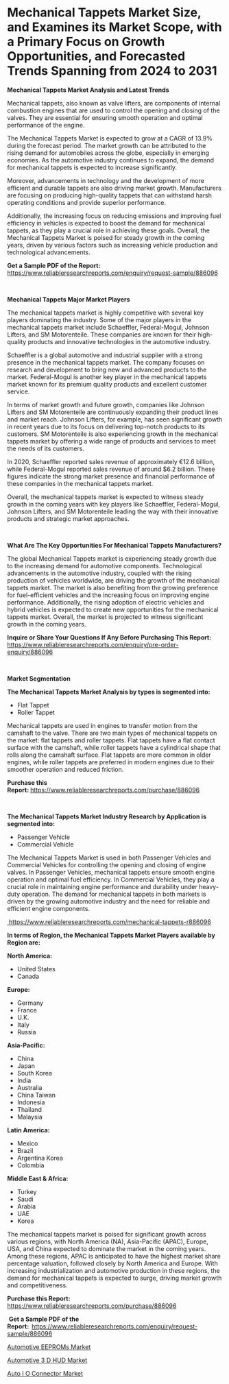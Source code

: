 <p><h1>Mechanical Tappets Market Size, and Examines its Market Scope, with a Primary Focus on Growth Opportunities, and Forecasted Trends Spanning from 2024 to 2031</h1></p><p><strong>Mechanical Tappets Market Analysis and Latest Trends</strong></p>
<p><p>Mechanical tappets, also known as valve lifters, are components of internal combustion engines that are used to control the opening and closing of the valves. They are essential for ensuring smooth operation and optimal performance of the engine.</p><p>The Mechanical Tappets Market is expected to grow at a CAGR of 13.9% during the forecast period. The market growth can be attributed to the rising demand for automobiles across the globe, especially in emerging economies. As the automotive industry continues to expand, the demand for mechanical tappets is expected to increase significantly.</p><p>Moreover, advancements in technology and the development of more efficient and durable tappets are also driving market growth. Manufacturers are focusing on producing high-quality tappets that can withstand harsh operating conditions and provide superior performance.</p><p>Additionally, the increasing focus on reducing emissions and improving fuel efficiency in vehicles is expected to boost the demand for mechanical tappets, as they play a crucial role in achieving these goals. Overall, the Mechanical Tappets Market is poised for steady growth in the coming years, driven by various factors such as increasing vehicle production and technological advancements.</p></p>
<p><strong>Get a Sample PDF of the Report:&nbsp;</strong> <a href="https://www.reliableresearchreports.com/enquiry/request-sample/886096">https://www.reliableresearchreports.com/enquiry/request-sample/886096</a></p>
<p>&nbsp;</p>
<p><strong>Mechanical Tappets Major Market Players</strong></p>
<p><p>The mechanical tappets market is highly competitive with several key players dominating the industry. Some of the major players in the mechanical tappets market include Schaeffler, Federal-Mogul, Johnson Lifters, and SM Motorenteile. These companies are known for their high-quality products and innovative technologies in the automotive industry.</p><p>Schaeffler is a global automotive and industrial supplier with a strong presence in the mechanical tappets market. The company focuses on research and development to bring new and advanced products to the market. Federal-Mogul is another key player in the mechanical tappets market known for its premium quality products and excellent customer service.</p><p>In terms of market growth and future growth, companies like Johnson Lifters and SM Motorenteile are continuously expanding their product lines and market reach. Johnson Lifters, for example, has seen significant growth in recent years due to its focus on delivering top-notch products to its customers. SM Motorenteile is also experiencing growth in the mechanical tappets market by offering a wide range of products and services to meet the needs of its customers.</p><p>In 2020, Schaeffler reported sales revenue of approximately €12.6 billion, while Federal-Mogul reported sales revenue of around $6.2 billion. These figures indicate the strong market presence and financial performance of these companies in the mechanical tappets market.</p><p>Overall, the mechanical tappets market is expected to witness steady growth in the coming years with key players like Schaeffler, Federal-Mogul, Johnson Lifters, and SM Motorenteile leading the way with their innovative products and strategic market approaches.</p></p>
<p>&nbsp;</p>
<p><strong>What Are The Key Opportunities For Mechanical Tappets Manufacturers?</strong></p>
<p><p>The global Mechanical Tappets market is experiencing steady growth due to the increasing demand for automotive components. Technological advancements in the automotive industry, coupled with the rising production of vehicles worldwide, are driving the growth of the mechanical tappets market. The market is also benefiting from the growing preference for fuel-efficient vehicles and the increasing focus on improving engine performance. Additionally, the rising adoption of electric vehicles and hybrid vehicles is expected to create new opportunities for the mechanical tappets market. Overall, the market is projected to witness significant growth in the coming years.</p></p>
<p><strong>Inquire or Share Your Questions If Any Before Purchasing This Report:</strong> <a href="https://www.reliableresearchreports.com/enquiry/pre-order-enquiry/886096">https://www.reliableresearchreports.com/enquiry/pre-order-enquiry/886096</a></p>
<p>&nbsp;</p>
<p><strong>Market Segmentation</strong></p>
<p><strong>The Mechanical Tappets Market Analysis by types is segmented into:</strong></p>
<p><ul><li>Flat Tappet</li><li>Roller Tappet</li></ul></p>
<p><p>Mechanical tappets are used in engines to transfer motion from the camshaft to the valve. There are two main types of mechanical tappets on the market: flat tappets and roller tappets. Flat tappets have a flat contact surface with the camshaft, while roller tappets have a cylindrical shape that rolls along the camshaft surface. Flat tappets are more common in older engines, while roller tappets are preferred in modern engines due to their smoother operation and reduced friction.</p></p>
<p><strong>Purchase this Report:&nbsp;</strong><a href="https://www.reliableresearchreports.com/purchase/886096">https://www.reliableresearchreports.com/purchase/886096</a></p>
<p>&nbsp;</p>
<p><strong>The Mechanical Tappets Market Industry Research by Application is segmented into:</strong></p>
<p><ul><li>Passenger Vehicle</li><li>Commercial Vehicle</li></ul></p>
<p><p>The Mechanical Tappets Market is used in both Passenger Vehicles and Commercial Vehicles for controlling the opening and closing of engine valves. In Passenger Vehicles, mechanical tappets ensure smooth engine operation and optimal fuel efficiency. In Commercial Vehicles, they play a crucial role in maintaining engine performance and durability under heavy-duty operation. The demand for mechanical tappets in both markets is driven by the growing automotive industry and the need for reliable and efficient engine components.</p></p>
<p><a href="https://www.reliableresearchreports.com/mechanical-tappets-r886096">&nbsp;https://www.reliableresearchreports.com/mechanical-tappets-r886096</a></p>
<p><strong>In terms of Region, the Mechanical Tappets Market Players available by Region are:</strong></p>
<p>
    <p> <strong> North America: </strong>
        <ul>
            <li>United States</li>
            <li>Canada</li>
        </ul>
        </p> 
    <p> <strong> Europe: </strong>
        <ul>
            <li>Germany</li>
            <li>France</li>
            <li>U.K.</li>
            <li>Italy</li>
            <li>Russia</li>
        </ul>
        </p> 
    <p> <strong> Asia-Pacific: </strong>
        <ul>
            <li>China</li>
            <li>Japan</li>
            <li>South Korea</li>
            <li>India</li>
            <li>Australia</li>
            <li>China Taiwan</li>
            <li>Indonesia</li>
            <li>Thailand</li>
            <li>Malaysia</li>
        </ul>
        </p> 
    <p> <strong> Latin America: </strong>
        <ul>
            <li>Mexico</li>
            <li>Brazil</li>
            <li>Argentina Korea</li>
            <li>Colombia</li>
        </ul>
        </p> 
    <p> <strong> Middle East & Africa: </strong>
        <ul>
            <li>Turkey</li>
            <li>Saudi</li>
            <li>Arabia</li>
            <li>UAE</li>
            <li>Korea</li>
        </ul>
    </p>
    </p>
<p><p>The mechanical tappets market is poised for significant growth across various regions, with North America (NA), Asia-Pacific (APAC), Europe, USA, and China expected to dominate the market in the coming years. Among these regions, APAC is anticipated to have the highest market share percentage valuation, followed closely by North America and Europe. With increasing industrialization and automotive production in these regions, the demand for mechanical tappets is expected to surge, driving market growth and competitiveness.</p></p>
<p><strong>Purchase this Report: </strong><a href="https://www.reliableresearchreports.com/purchase/886096">https://www.reliableresearchreports.com/purchase/886096</a></p>
<p>&nbsp;<strong>Get a Sample PDF of the Report:&nbsp;&nbsp;</strong><a href="https://www.reliableresearchreports.com/enquiry/request-sample/886096">https://www.reliableresearchreports.com/enquiry/request-sample/886096</a></p>
<p><strong></strong></p>
<p><p><a href="https://medium.com/@obiemante_40648/an-in-depth-analysis-of-the-global-automotive-eeproms-market-scope-and-its-rapid-growing-9-6-ba245f035f01">Automotive EEPROMs Market</a></p><p><a href="https://medium.com/@berugaru/automotive-3-d-hud-industry-analysis-report-its-market-size-growing-with-a-cagr-of-14-1-8ef49639447e">Automotive 3 D HUD Market</a></p><p><a href="https://medium.com/@soloncarter54/global-auto-i-o-connector-market-exploring-market-share-market-trends-and-future-growth-5b8e5c7e5347">Auto I O Connector Market</a></p></p>